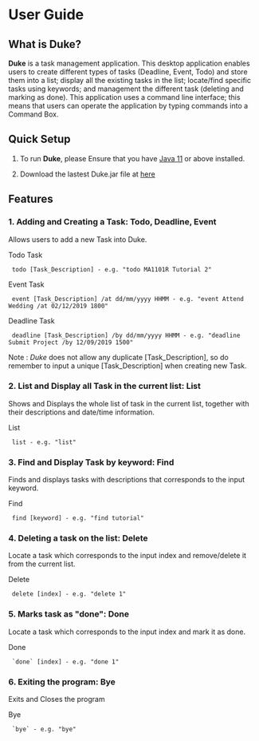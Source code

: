 # User Guide

## What is Duke?
**Duke** is a task management application. This desktop application enables users to
create different types of tasks (Deadline, Event, Todo) and store them into a list; 
display all the existing tasks in the list; locate/find specific tasks using keywords;
and management the different task (deleting and marking as done). This application uses
a command line interface; this means that users can operate the application by typing
commands into a Command Box.

## Quick Setup
1. To run **Duke**, please Ensure that you have [Java 11](https://www.oracle.com/technetwork/java/javase/downloads/jdk11-downloads-5066655.html) or above installed.

1. Download the lastest Duke.jar file at [here](https://github.com/shihaoyap/duke/releases)


## Features

### 1. Adding and Creating a Task: Todo, Deadline, Event
Allows users to add a new Task into Duke.

Todo Task
	
	 todo [Task_Description] - e.g. "todo MA1101R Tutorial 2"

Event Task
	
	 event [Task_Description] /at dd/mm/yyyy HHMM - e.g. "event Attend Wedding /at 02/12/2019 1800"

Deadline Task
	
	 deadline [Task_Description] /by dd/mm/yyyy HHMM - e.g. "deadline Submit Project /by 12/09/2019 1500"

Note : *Duke* does not allow any duplicate [Task_Description], so do remember to input a unique [Task_Description] when
creating new Task.


### 2. List and Display all Task in the current list: List
Shows and Displays the whole list of task in the current list, together with their descriptions and date/time information. 

List
	
	 list - e.g. "list"


### 3. Find and Display Task by keyword: Find
Finds and displays tasks with descriptions that corresponds to the input keyword.

Find
	
	 find [keyword] - e.g. "find tutorial"   


### 4. Deleting a task on the list: Delete
Locate a task which corresponds to the input index and remove/delete it from the current list.

Delete
	
	 delete [index] - e.g. "delete 1"


### 5. Marks task as "done": Done
Locate a task which corresponds to the input index and mark it as done.

Done
	
	 `done` [index] - e.g. "done 1" 

### 6. Exiting the program: Bye
Exits and Closes the program

Bye
	
	 `bye` - e.g. "bye"
